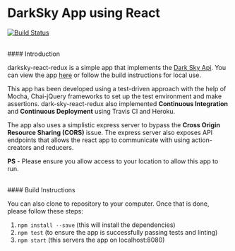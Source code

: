 # DarkSky App using React

[![Build Status](https://travis-ci.org/tarang9211/darksky-react-redux.svg?branch=master)](https://travis-ci.org/tarang9211/darksky-react-redux)

<br />
#### Introduction

darksky-react-redux is a simple app that implements the [Dark Sky Api](https://darksky.net/dev/). You can view the app [here](https://dark-sky.herokuapp.com/) or follow the build instructions for local use.

This app has been developed using a test-driven approach with the help of Mocha, Chai-jQuery frameworks to set up the test environment and make assertions. dark-sky-react-redux also implemented **Continuous Integration** and **Continuous Deployment** using Travis CI and Heroku.

The app also uses a simplistic express server to bypass the **Cross Origin Resource Sharing (CORS)** issue.
The express server also exposes API endpoints that allows the react app to communicate with using action-creators and reducers.

**PS** - Please ensure you allow access to your location to allow this app to run.



<br />
#### Build Instructions

You can also clone to repository to your computer. Once that is done, please follow these steps:
1. `npm install --save` (this will install the dependencies)
2. `npm test` (to ensure the app is successfully passing tests and linting)
3. `npm start` (this servers the app on localhost:8080)
